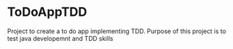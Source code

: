 # ToDoAppTDD

Project to create a to do app implementing TDD.
Purpose of this project is to test java developemnt and TDD skills
